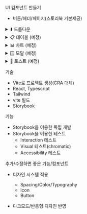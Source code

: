 UI 컴포넌트 만들기

- 버튼/헤더/페이지(스토리북 기본제공)
<details> <summary>⬇️ 드롭다운</summary>
✅ 트리거 타입 (버튼 / 인풋)
✅ 옵션 검색
✅ 다중 선택
✅ 선택 값 표시
✅ 외부 클릭 시 닫기
✅ 메뉴 포지션 지정 (좌/우/상/하)
✅ 툴팁 표시 (옵션 설명)
✅ 키보드 네비게이션
❌ Submenu 지원(예정)
</details>
<details> <summary>📋 테이블 (예정)</summary>
❌ 정렬 기능
❌ 페이지네이션
❌ 셀 커스텀 렌더링
❌ 체크박스 선택
❌ 행 클릭 이벤트
</details>
<details> <summary>📊 차트 (예정)</summary>
❌ 라인 차트 / 바 차트 / 파이 차트
❌ 데이터 포맷팅
❌ 툴팁/범례 커스터마이징
</details> 
<details> <summary>🪟 모달 (예정)</summary>
❌ 포커스 트랩
❌ ESC 키 닫기
❌ 사이즈 지정
</details>
<details> <summary>🔔 토스트 (예정)</summary>
❌ 다중 토스트 큐 관리
❌ auto-dismiss
❌ 위치 설정 (top-right 등)
❌ 커스텀 아이콘/색상
</details>

기술

- Vite로 프로젝트 생성(CRA 대체)
- React, Typescript
- Tailwind
- vite 빌드
- Storybook

기능

- Storybook을 이용한 독립 개발
- Storybook을 이용한 테스트
  - Interaction 테스트
  - Visual 테스트(chromatic)
  - Accessibility 테스트

추가/수정하면 좋은 기능/컴포넌트

- 디자인 시스템 적용

  - Spacing/Color/Typography
  - Icon
  - Button

- 다크모드/반응형 디자인 반영
